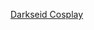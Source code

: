 ---
layout: post
wordpress_id: 1047
wordpress_url: http://noesbueno.com/archives/1047
date: '2011-03-09 12:59:39 -0600'
date_gmt: '2011-03-09 17:59:39 -0600'
body: |
  <p><a href="http://www.epicponyz.com/2011/03/darkseid-cosplay.html">Darkseid Cosplay</a></p>
---